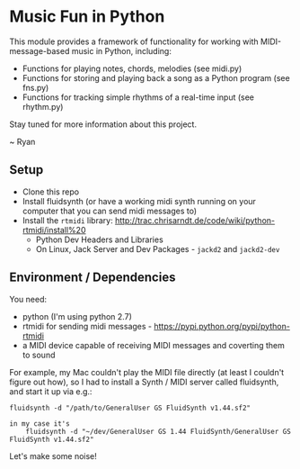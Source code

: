 Music Fun in Python
===================

This module provides a framework of functionality for working
with MIDI-message-based music in Python, including:

* Functions for playing notes, chords, melodies (see midi.py)
* Functions for storing and playing back a song as a Python program (see fns.py)
* Functions for tracking simple rhythms of a real-time input (see rhythm.py)

Stay tuned for more information about this project.

~ Ryan


Setup
-----

* Clone this repo
* Install fluidsynth (or have a working midi synth running on your computer that you can send midi messages to)
* Install the `rtmidi` library: http://trac.chrisarndt.de/code/wiki/python-rtmidi/install%20
	* Python Dev Headers and Libraries
	* On Linux, Jack Server and Dev Packages - `jackd2` and `jackd2-dev`


Environment / Dependencies
--------------------------

You need:

* python (I'm using python 2.7)
* rtmidi for sending midi messages - https://pypi.python.org/pypi/python-rtmidi
* a MIDI device capable of receiving MIDI messages and coverting them to sound

For example, my Mac couldn't play the MIDI file directly (at least I couldn't
figure out how), so I had to install a Synth / MIDI server called fluidsynth,
and start it up via e.g.:

    fluidsynth -d "/path/to/GeneralUser GS FluidSynth v1.44.sf2"

    in my case it's 
        fluidsynth -d "~/dev/GeneralUser GS 1.44 FluidSynth/GeneralUser GS FluidSynth v1.44.sf2"


Let's make some noise!

